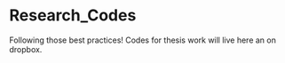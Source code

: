 Research_Codes
==============

Following those best practices! Codes for thesis work will live here an on dropbox. 
